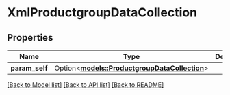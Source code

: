 # XmlProductgroupDataCollection

## Properties

Name | Type | Description | Notes
------------ | ------------- | ------------- | -------------
**param_self** | Option<[**models::ProductgroupDataCollection**](ProductgroupDataCollection.md)> |  | [optional]

[[Back to Model list]](../README.md#documentation-for-models) [[Back to API list]](../README.md#documentation-for-api-endpoints) [[Back to README]](../README.md)


